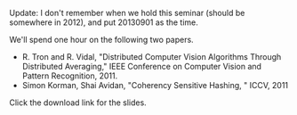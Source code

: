 Update: I don't remember when we hold this seminar (should be somewhere in 2012), and put 20130901 as the time.

We'll spend one hour on the following two papers.

 * R. Tron and R. Vidal, "Distributed Computer Vision Algorithms Through Distributed Averaging," IEEE Conference on Computer Vision and Pattern Recognition, 2011.
 * Simon Korman, Shai Avidan, "Coherency Sensitive Hashing, " ICCV, 2011

Click the download link for the slides.
